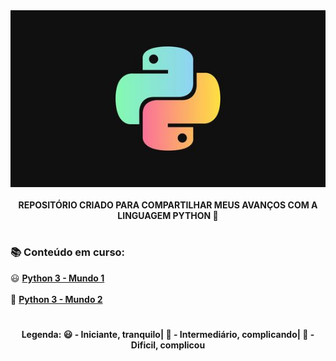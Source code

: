 <div align="center">
<img src="README.jpg">
</div> </br>

<div align="center">
<b> REPOSITÓRIO CRIADO PARA COMPARTILHAR MEUS AVANÇOS COM A LINGUAGEM PYTHON 🐍 </b>
</div>

#

<h3> 📚 Conteúdo em curso: </h3>
😃 <a href = "Python3 - Mundo 1"> <b> Python 3 - Mundo 1 </a> </b></br></br>
🧐 <a href = "Python3 - Mundo 2"> <b> Python 3 - Mundo 2 </a> </b> </br>

#

<div align="center">
<b>Legenda: 😃 - Iniciante, tranquilo| 🧐 - Intermediário, complicando| 🥵 - Dificil, complicou</b>
</div>
